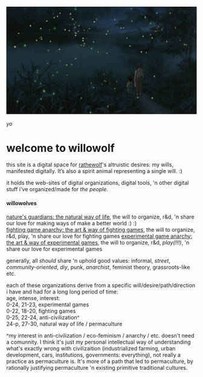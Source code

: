 
![](graveyard-of-fireflies.jpg?raw=true)

*yo*

# welcome to willowolf

this site is a digital space for [rathewolf](https://rathewolf.com)'s altruistic desires: my wills, manifested digitally. It’s also a spirit animal representing a single will. :)

it holds the web-sites of digital organizations, digital tools, 'n other digital stuff i've organized/made for *the people*.

#### willowolves
[nature's guardians: the natural way of life](https://natural.willowolf.com/), the will to organize, r&d, 'n share our love for making ways of make a better world :) :)  
[fighting game anarchy: the art & way of fighting games](https://fighting.willowolf.com), the will to organize, r&d, play, 'n share our love for fighting games
[experimental game anarchy: the art & way of experimental games](https://experimental.willowolf.com), the will to organize, r&d, *play(!!!)*, 'n share our love for experimental games  



generally, all *should* share 'n uphold good values: informal, *street*, *community-oriented*, *diy*, punk, *anarchist*, feminist theory, grassroots-like etc.

each of these organizations derive from a specific will/desire/path/direction i have and had for a long long period of time:  
age, intense, interest:  
0-24, 21-23, experimental games  
0-22, 18-20, fighting games  
0-25, 22-24, anti-civilization^  
24-p, 27-30, natural way of life / permaculture

^my interest in anti-civilization / eco-feminism / anarchy / etc. doesn't need a comunnity. I think it's just my personal intellectual way of understanding what's exactly wrong with civilizaition (industrialized farming, urban development, cars, institutions, governments: everything), not really a practice as permaculture is. It's more of a path that led to permaculture, by rationally justifying permaculture 'n existing primitive traditional cultures.

